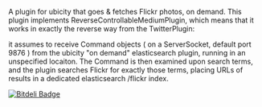 A plugin for ubicity that goes & fetches Flickr photos, on demand. 
This plugin implements ReverseControllableMediumPlugin, which means that it works in exactly the reverse way from the TwitterPlugin:

it assumes to receive Command objects ( on a ServerSocket, default port 9876 ) from the ubicity "on demand" elasticsearch plugin, running in an unspecified locaiton. The Command is then examined upon search terms, and the plugin searches Flickr for exactly those terms, placing URLs of results in a dedicated elasticsearch /flickr index. 



[![Bitdeli Badge](https://d2weczhvl823v0.cloudfront.net/ubicity-principal/ubicity-flickrplugin/trend.png)](https://bitdeli.com/free "Bitdeli Badge")

